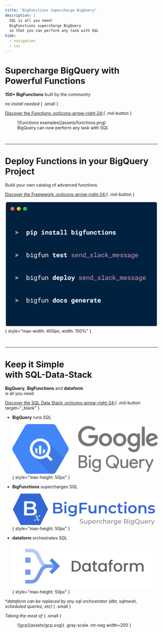 ```yaml
---
title: "BigFunctions Supercharge BigQuery"
description: |
  SQL is all you need!
  BigFunctions supercharge BigQuery
  so that you can perform any task with SQL
hide:
  - navigation
  - toc
---
```



<!------------- POWER OF FUNCTIONS HEADER  ----------->
<div class="hero" markdown>

# Supercharge BigQuery with Powerful Functions

**150+ BigFunctions** built by the community

*no install needed*
{ .small }

[Discover the Functions :octicons-arrow-right-24:](bigfunctions/README.md){ .md-button }


</div>

<figure markdown="span">
  ![functions examples](assets/functions.png)
  <figcaption>BigQuery can now perform any task with SQL</figcaption>
</figure>


<br>



---






<!------------- FRAMEWORK  ----------->

<div class="hero" markdown>

# Deploy Functions in your BigQuery Project

Build your own catalog of advanced functions.

[Discover the Framework :octicons-arrow-right-24:](framework.md){ .md-button }

![bigfun command line interface](assets/bigfun.png){ style="max-width: 400px; width: 100%" }


</div>


<br>

---


<!------------- THE RISE OF SQL DATA STACK  ----------->

<div class="hero" markdown>

# Keep it Simple<br>with SQL-Data-Stack

**BigQuery**, **BigFunctions** and **dataform**<br>
is all you need

[Discover the SQL Data Stack :octicons-arrow-right-24:](https://medium.com/google-cloud/sql-is-all-you-need-77554fea90c0){ .md-button target="_blank" }

</div>

<div class="grid cards text-center" markdown>

-   **BigQuery** runs SQL

    ![bigquery logo](assets/bigquery.png){ style="max-height: 50px" }

-   **BigFunctions** supercharges SQL

    ![bigfunctions logo](assets/logo_and_name.png){ style="max-height: 50px" }


-   **dataform** orchestrates SQL

    ![dataform logo](assets/dataform.jpeg.jpg){ style="max-height: 50px" }

</div>


<div class="hero" markdown>

**dataform can be replaced by any sql orchestrator (dbt, sqlmesh, scheduled queries, etc)*
{ .small }

</div>


<!------------- TECHNOLOGIES UPON SECTION  ----------->
<div class="hero" markdown>

*Taking the most of*
{ .small }

<figure markdown="span">
  ![gcp](assets/gcp.svg){ .gray-scale .mt-neg width=200 }
</figure>

</div>

<br>
<br>
